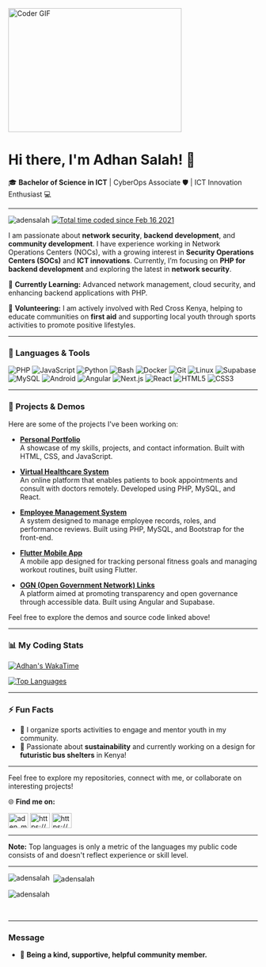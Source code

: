 
<img alt="Coder GIF" height=250 width=350 src="https://images.squarespace-cdn.com/content/v1/5769fc401b631bab1addb2ab/1541580611624-TE64QGKRJG8SWAIUS7NS/ke17ZwdGBToddI8pDm48kPoswlzjSVMM-SxOp7CV59BZw-zPPgdn4jUwVcJE1ZvWQUxwkmyExglNqGp0IvTJZamWLI2zvYWH8K3-s_4yszcp2ryTI0HqTOaaUohrI8PI6FXy8c9PWtBlqAVlUS5izpdcIXDZqDYvprRqZ29Pw0o/coding-freak.gif" />

# Hi there, I'm Adhan Salah! 👋

🎓 **Bachelor of Science in ICT** | CyberOps Associate 🛡️ | ICT Innovation Enthusiast 💻

---

<p align="left"> <img src="https://komarev.com/ghpvc/?username=adensalah&label=Profile%20views&color=0e75b6&style=flat" alt="adensalah" />
<a href="https://wakatime.com/@df967e37-60ce-422d-b1a1-a2f30f27fd7d"><img src="https://wakatime.com/badge/user/df967e37-60ce-422d-b1a1-a2f30f27fd7d.svg" alt="Total time coded since Feb 16 2021" /></a>

I am passionate about **network security**, **backend development**, and **community development**. I have experience working in Network Operations Centers (NOCs), with a growing interest in **Security Operations Centers (SOCs)** and **ICT innovations**. Currently, I’m focusing on **PHP for backend development** and exploring the latest in **network security**.

🌱 **Currently Learning:** Advanced network management, cloud security, and enhancing backend applications with PHP.

🤝 **Volunteering:** I am actively involved with Red Cross Kenya, helping to educate communities on **first aid** and supporting local youth through sports activities to promote positive lifestyles.

---

### 🔧 Languages & Tools
![PHP](https://img.shields.io/badge/-PHP-777BB4?logo=php&logoColor=white&style=flat)
![JavaScript](https://img.shields.io/badge/-JavaScript-F7DF1E?logo=javascript&logoColor=black&style=flat)
![Python](https://img.shields.io/badge/-Python-3776AB?logo=python&logoColor=white&style=flat)
![Bash](https://img.shields.io/badge/-Bash-4EAA25?logo=gnu-bash&logoColor=white&style=flat)
![Docker](https://img.shields.io/badge/-Docker-2496ED?logo=docker&logoColor=white&style=flat)
![Git](https://img.shields.io/badge/-Git-F05032?logo=git&logoColor=white&style=flat)
![Linux](https://img.shields.io/badge/-Linux-FCC624?logo=linux&logoColor=black&style=flat)
![Supabase](https://img.shields.io/badge/-Supabase-3ECF8E?logo=supabase&logoColor=white&style=flat)
![MySQL](https://img.shields.io/badge/-MySQL-4479A1?logo=mysql&logoColor=white&style=flat)
![Android](https://img.shields.io/badge/-Android-3DDC84?logo=android&logoColor=white&style=flat)
![Angular](https://img.shields.io/badge/-Angular-DD0031?logo=angular&logoColor=white&style=flat)
![Next.js](https://img.shields.io/badge/-Next.js-000000?logo=nextdotjs&logoColor=white&style=flat)
![React](https://img.shields.io/badge/-React-61DAFB?logo=react&logoColor=black&style=flat)
![HTML5](https://img.shields.io/badge/-HTML5-E34F26?logo=html5&logoColor=white&style=flat)
![CSS3](https://img.shields.io/badge/-CSS3-1572B6?logo=css3&logoColor=white&style=flat)

---

### 🚀 Projects & Demos

Here are some of the projects I've been working on:

- **[Personal Portfolio](https://adensalah.github.io/ams/)**  
  A showcase of my skills, projects, and contact information. Built with HTML, CSS, and JavaScript.

- **[Virtual Healthcare System](https://yourhealthcareproject.com)**  
  An online platform that enables patients to book appointments and consult with doctors remotely. Developed using PHP, MySQL, and React.

- **[Employee Management System](https://github.com/adensalah/EmployeesManagement)**  
  A system designed to manage employee records, roles, and performance reviews. Built using PHP, MySQL, and Bootstrap for the front-end.

- **[Flutter Mobile App](https://github.com/adensalah/flutter-project)**  
  A mobile app designed for tracking personal fitness goals and managing workout routines, built using Flutter.

- **[OGN (Open Government Network) Links](https://your-ogn-project-link.com)**  
  A platform aimed at promoting transparency and open governance through accessible data. Built using Angular and Supabase.

Feel free to explore the demos and source code linked above!

---

### 📊 My Coding Stats

<!-- WakaTime -->
[![Adhan's WakaTime](https://github-readme-stats.vercel.app/api/wakatime?username=adensalah&layout=compact)](https://wakatime.com/@adensalah)

<!-- Most Used Languages -->
[![Top Languages](https://github-readme-stats.vercel.app/api/top-langs/?username=adensalah&layout=compact)](https://github.com/adensalah)

---

### ⚡ Fun Facts
- 🏀 I organize sports activities to engage and mentor youth in my community.
- 🌱 Passionate about **sustainability** and currently working on a design for **futuristic bus shelters** in Kenya!

---

Feel free to explore my repositories, connect with me, or collaborate on interesting projects!

🌐 **Find me on:**  

<a href="https://twitter.com/aden_moge" target="blank"><img align="center" src="https://raw.githubusercontent.com/rahuldkjain/github-profile-readme-generator/master/src/images/icons/Social/twitter.svg" alt="aden_moge" height="30" width="40" /></a>
<a href="https://linkedin.com/in/https://www.linkedin.com/in/adhan-moge/" target="blank"><img align="center" src="https://raw.githubusercontent.com/rahuldkjain/github-profile-readme-generator/master/src/images/icons/Social/linked-in-alt.svg" alt="https://www.linkedin.com/in/adhan-moge/" height="30" width="40" /></a>
<a href="https://instagram.com/https://www.instagram.com/adhan_moge/" target="blank"><img align="center" src="https://raw.githubusercontent.com/rahuldkjain/github-profile-readme-generator/master/src/images/icons/Social/instagram.svg" alt="https://www.instagram.com/adhan_moge/" height="30" width="40" /></a>

---

<b>Note:</b> Top languages is only a metric of the languages my public code consists of and doesn't reflect experience or skill level.

---
<p><img align="left" src="https://github-readme-stats.vercel.app/api/top-langs?username=adensalah&show_icons=true&locale=en&layout=compact" alt="adensalah" /></p>

<p>&nbsp;<img align="center" src="https://github-readme-stats.vercel.app/api?username=adensalah&show_icons=true&locale=en" alt="adensalah" /></p>

<p><img align="center" src="https://github-readme-streak-stats.herokuapp.com/?user=adensalah&" alt="adensalah" /></p>
<br>

---

### Message

- 💖 **Being a kind, supportive, helpful community member.**

